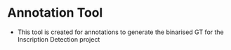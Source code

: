 # Annotation Tool 
- This tool is created for annotations to generate the binarised GT for the Inscription Detection project
